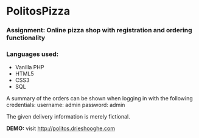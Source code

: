 # PolitosPizza
### Assignment: Online pizza shop with registration and ordering functionality

### Languages used:
  - Vanilla PHP
  - HTML5
  - CSS3
  - SQL  

A summary of the orders can be shown when logging in with the following credentials:
username: admin
password: admin

The given delivery information is merely fictional.

**DEMO:** visit <http://politos.drieshooghe.com>
